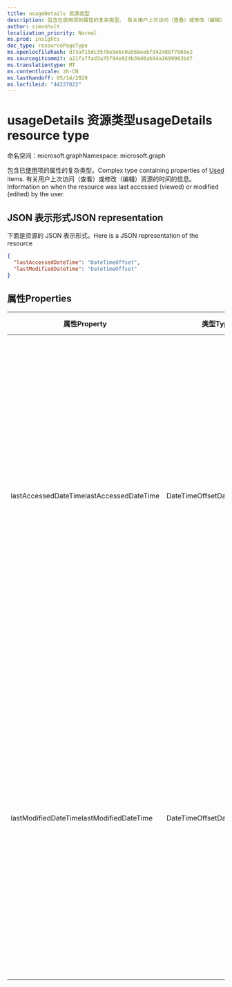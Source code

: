 ```yaml
---
title: usageDetails 资源类型
description: 包含已使用项的属性的复杂类型。 有关用户上次访问（查看）或修改（编辑）资源的时间的信息。
author: simonhult
localization_priority: Normal
ms.prod: insights
doc_type: resourcePageType
ms.openlocfilehash: d73af15dc3578e9e6c0a568eebfd42480f7065e2
ms.sourcegitcommit: a21fa7fad3a75f94e924b36d6ab94a3699983bdf
ms.translationtype: MT
ms.contentlocale: zh-CN
ms.lasthandoff: 05/14/2020
ms.locfileid: "44227022"
---
```

# <a name="usagedetails-resource-type"></a><span data-ttu-id="d3820-104">usageDetails 资源类型</span><span class="sxs-lookup"><span data-stu-id="d3820-104">usageDetails resource type</span></span>

<span data-ttu-id="d3820-105">命名空间：microsoft.graph</span><span class="sxs-lookup"><span data-stu-id="d3820-105">Namespace: microsoft.graph</span></span>

<span data-ttu-id="d3820-106">包含已[使用](insights-used.md)项的属性的复杂类型。</span><span class="sxs-lookup"><span data-stu-id="d3820-106">Complex type containing properties of [Used](insights-used.md) items.</span></span> <span data-ttu-id="d3820-107">有关用户上次访问（查看）或修改（编辑）资源的时间的信息。</span><span class="sxs-lookup"><span data-stu-id="d3820-107">Information on when the resource was last accessed (viewed) or modified (edited) by the user.</span></span>


## <a name="json-representation"></a><span data-ttu-id="d3820-108">JSON 表示形式</span><span class="sxs-lookup"><span data-stu-id="d3820-108">JSON representation</span></span>

<span data-ttu-id="d3820-109">下面是资源的 JSON 表示形式。</span><span class="sxs-lookup"><span data-stu-id="d3820-109">Here is a JSON representation of the resource</span></span>

<!-- {
  "blockType": "resource",
  "optionalProperties": [

  ],
  "@odata.type": "microsoft.graph.usageDetails"
}-->

```json
{
  "lastAccessedDateTime": "DateTimeOffset",
  "lastModifiedDateTime": "DateTimeOffset"
}
```

## <a name="properties"></a><span data-ttu-id="d3820-110">属性</span><span class="sxs-lookup"><span data-stu-id="d3820-110">Properties</span></span>

| <span data-ttu-id="d3820-111">属性</span><span class="sxs-lookup"><span data-stu-id="d3820-111">Property</span></span>              | <span data-ttu-id="d3820-112">类型</span><span class="sxs-lookup"><span data-stu-id="d3820-112">Type</span></span>          | <span data-ttu-id="d3820-113">说明</span><span class="sxs-lookup"><span data-stu-id="d3820-113">Description</span></span>  |
| -------------         |---------------| -------------|
| <span data-ttu-id="d3820-114">lastAccessedDateTime</span><span class="sxs-lookup"><span data-stu-id="d3820-114">lastAccessedDateTime</span></span>                  | <span data-ttu-id="d3820-115">DateTimeOffset</span><span class="sxs-lookup"><span data-stu-id="d3820-115">DateTimeOffset</span></span>        | <span data-ttu-id="d3820-116">用户上次访问该资源的日期和时间。</span><span class="sxs-lookup"><span data-stu-id="d3820-116">The date and time the resource was last accessed by the user.</span></span> <span data-ttu-id="d3820-117">时间戳表示使用 ISO 8601 格式的日期和时间信息，并且始终处于 UTC 时间。</span><span class="sxs-lookup"><span data-stu-id="d3820-117">The timestamp represents date and time information using ISO 8601 format and is always in UTC time.</span></span> <span data-ttu-id="d3820-118">例如，2014 年 1 月 1 日午夜 UTC 如下所示：`2014-01-01T00:00:00Z`。</span><span class="sxs-lookup"><span data-stu-id="d3820-118">For example, midnight UTC on Jan 1, 2014 would look like this: `2014-01-01T00:00:00Z`.</span></span> <span data-ttu-id="d3820-119">只读。</span><span class="sxs-lookup"><span data-stu-id="d3820-119">Read-only.</span></span>                      |
| <span data-ttu-id="d3820-120">lastModifiedDateTime</span><span class="sxs-lookup"><span data-stu-id="d3820-120">lastModifiedDateTime</span></span>              | <span data-ttu-id="d3820-121">DateTimeOffset</span><span class="sxs-lookup"><span data-stu-id="d3820-121">DateTimeOffset</span></span>        | <span data-ttu-id="d3820-122">用户上次修改资源的日期和时间。</span><span class="sxs-lookup"><span data-stu-id="d3820-122">The date and time the resource was last modified by the user.</span></span> <span data-ttu-id="d3820-123">时间戳表示使用 ISO 8601 格式的日期和时间信息，并且始终处于 UTC 时间。</span><span class="sxs-lookup"><span data-stu-id="d3820-123">The timestamp represents date and time information using ISO 8601 format and is always in UTC time.</span></span> <span data-ttu-id="d3820-124">例如，2014 年 1 月 1 日午夜 UTC 如下所示：`2014-01-01T00:00:00Z`。</span><span class="sxs-lookup"><span data-stu-id="d3820-124">For example, midnight UTC on Jan 1, 2014 would look like this: `2014-01-01T00:00:00Z`.</span></span> <span data-ttu-id="d3820-125">只读。</span><span class="sxs-lookup"><span data-stu-id="d3820-125">Read-only.</span></span>       |
